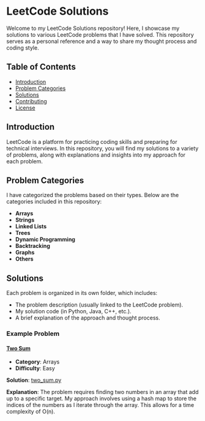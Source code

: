 # LeetCode Solutions

Welcome to my LeetCode Solutions repository! Here, I showcase my solutions to various LeetCode problems that I have solved. This repository serves as a personal reference and a way to share my thought process and coding style.

## Table of Contents

- [Introduction](#introduction)
- [Problem Categories](#problem-categories)
- [Solutions](#solutions)
- [Contributing](#contributing)
- [License](#license)

## Introduction

LeetCode is a platform for practicing coding skills and preparing for technical interviews. In this repository, you will find my solutions to a variety of problems, along with explanations and insights into my approach for each problem.

## Problem Categories

I have categorized the problems based on their types. Below are the categories included in this repository:

- **Arrays**
- **Strings**
- **Linked Lists**
- **Trees**
- **Dynamic Programming**
- **Backtracking**
- **Graphs**
- **Others**

## Solutions

Each problem is organized in its own folder, which includes:

- The problem description (usually linked to the LeetCode problem).
- My solution code (in Python, Java, C++, etc.).
- A brief explanation of the approach and thought process.

### Example Problem

#### [Two Sum](https://leetcode.com/problems/two-sum/)

- **Category**: Arrays
- **Difficulty**: Easy

**Solution**: [two_sum.py](./arrays/two_sum.py)

**Explanation**:
The problem requires finding two numbers in an array that add up to a specific target. My approach involves using a hash map to store the indices of the numbers as I iterate through the array. This allows for a time complexity of O(n).


